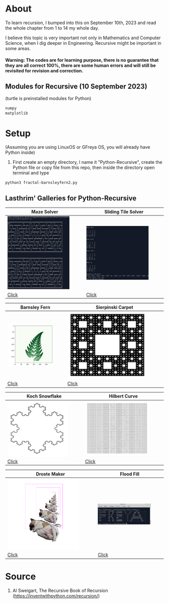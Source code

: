 # About
To learn recursion, I bumped into this on September 10th, 2023 and read the whole chapter from 1 to 14 my whole day.

I believe this topic is very important not only in Mathematics and Computer Science, when I dig deeper in Engineering. Recursive might be important in some areas.


#### Warning: The codes are for learning purpose, there is no guarantee that they are all correct 100%, there are some human errors and will still be revisited for revision and correction.

## Modules for Recursive (10 September 2023)

(turtle is preinstalled modules for Python)
```
numpy
matplotlib
```

# Setup
(Assuming you are using LinuxOS or GFreya OS, you will already have Python inside)

1. First create an empty directory, I name it "Python-Recursive", create the Python file or copy file from this repo, then inside the directory open terminal and type

```
python3 fractal-barnsleyfern2.py
```

## Lasthrim' Galleries for Python-Recursive

| Maze Solver | Sliding Tile Solver |
| ------------- | ------------- | 
| <img src="https://github.com/glanzkaiser/LasthrimProjection/blob/main/Source%20Codes/Python/Recursive/images/mazesolver.png" width="83%"> | <img src="https://github.com/glanzkaiser/LasthrimProjection/blob/main/Source%20Codes/Python/Recursive/images/slidingtilesolver.png" width="83%"> | 
| <a href="https://github.com/glanzkaiser/LasthrimProjection/blob/main/Source%20Codes/Python/Recursive/mazesolver.py">Click</a> | <a href="https://github.com/glanzkaiser/LasthrimProjection/blob/main/Source%20Codes/Python/Recursive/slidingtilesolver.py">Click</a> | 

| Barnsley Fern | Sierpinski Carpet | 
| ------------- | ------------- | 
| <img src="https://github.com/glanzkaiser/LasthrimProjection/blob/main/Source%20Codes/Python/Recursive/images/fractal-barnsleyfern2.png" width="83%"> | <img src="https://github.com/glanzkaiser/LasthrimProjection/blob/main/Source%20Codes/Python/Recursive/images/fractal-sierpinskicarpet.png" width="83%"> | 
| <a href="https://github.com/glanzkaiser/LasthrimProjection/blob/main/Source%20Codes/Python/Recursive/fractal-barnsleyfern2.py">Click</a> | <a href="https://github.com/glanzkaiser/LasthrimProjection/blob/main/Source%20Codes/Python/Recursive/fractal-sierpinskicarpet.py">Click</a> | 

| Koch Snowflake | Hilbert Curve | 
| ------------- | ------------- | 
| <img src="https://github.com/glanzkaiser/LasthrimProjection/blob/main/Source%20Codes/Python/Recursive/images/fractal-kochsnowflake.png" width="83%"> | <img src="https://github.com/glanzkaiser/LasthrimProjection/blob/main/Source%20Codes/Python/Recursive/images/fractal-hilbertcurve.png" width="83%"> | 
| <a href="https://github.com/glanzkaiser/LasthrimProjection/blob/main/Source%20Codes/Python/Recursive/fractal-kochsnowflake.py">Click</a> | <a href="https://github.com/glanzkaiser/LasthrimProjection/blob/main/Source%20Codes/Python/Recursive/fractal-hilbertcurve.py">Click</a> | 

| Droste Maker | Flood Fill | 
| ------------- | ------------- | 
| <img src="https://github.com/glanzkaiser/LasthrimProjection/blob/main/Source%20Codes/Python/Recursive/images/Klutuk-recursive.png" width="83%"> | <img src="https://github.com/glanzkaiser/LasthrimProjection/blob/main/Source%20Codes/Python/Recursive/images/FREYA.png" width="83%"> | 
| <a href="https://github.com/glanzkaiser/LasthrimProjection/blob/main/Source%20Codes/Python/Recursive/drostemaker.py">Click</a> | <a href="https://github.com/glanzkaiser/LasthrimProjection/blob/main/Source%20Codes/Python/Recursive/floodfill.py">Click</a> | 


# Source

1. Al Sweigart, The Recursive Book of Recursion (https://inventwithpython.com/recursion/)